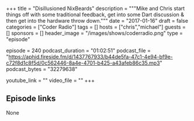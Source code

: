 +++
title = "Disillusioned NixBeards"
description = """Mike and Chris start things off with some traditional feedback, get into some Dart discussion & then get into the hardware throw down."""
date = "2017-01-16"
draft = false
categories = ["Coder Radio"]
tags = []
hosts = ["chris","michael"]
guests = []
sponsors = []
header_image = "/images/shows/coderradio.png"
type = "episode"

episode = 240
podcast_duration = "01:02:51"
podcast_file = "https://aphid.fireside.fm/d/1437767933/b44de5fa-47c1-4e94-bf9e-c72f8d1c8f5d/0c562446-8a4e-4701-b425-a43afeb86c35.mp3"
podcast_bytes = "32279638"

youtube_link = ""
video_file = ""
+++

## Episode links

None

